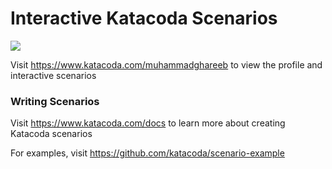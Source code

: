 # Interactive Katacoda Scenarios

[![](http://shields.katacoda.com/katacoda/muhammadghareeb/count.svg)](https://www.katacoda.com/muhammadghareeb "Get your profile on Katacoda.com")

Visit https://www.katacoda.com/muhammadghareeb to view the profile and interactive scenarios

### Writing Scenarios
Visit https://www.katacoda.com/docs to learn more about creating Katacoda scenarios

For examples, visit https://github.com/katacoda/scenario-example
